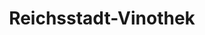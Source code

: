 ---
title: "Reichsstadt-Vinothek"
url: /rothenburg-ob-der-tauber/reichsstadt-vinothek/
shop: Wein
---
